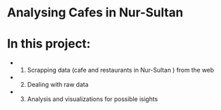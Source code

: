 # Analysing Cafes in Nur-Sultan
# In this project: 
* 1) Scrapping data (cafe and restaurants in Nur-Sultan ) from the web
* 2) Dealing with raw data
* 3) Analysis and visualizations for possible isights
